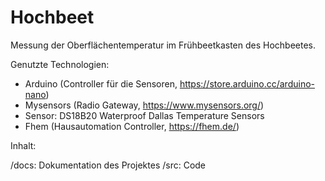 # Hochbeet
 
Messung der Oberflächentemperatur im Frühbeetkasten des Hochbeetes.
 
Genutzte Technologien:
 
- Arduino (Controller für die Sensoren, https://store.arduino.cc/arduino-nano)
- Mysensors (Radio Gateway, https://www.mysensors.org/)
- Sensor: DS18B20 Waterproof Dallas Temperature Sensors
- Fhem (Hausautomation Controller, https://fhem.de/)
 
Inhalt:

/docs: Dokumentation des Projektes
/src: Code
